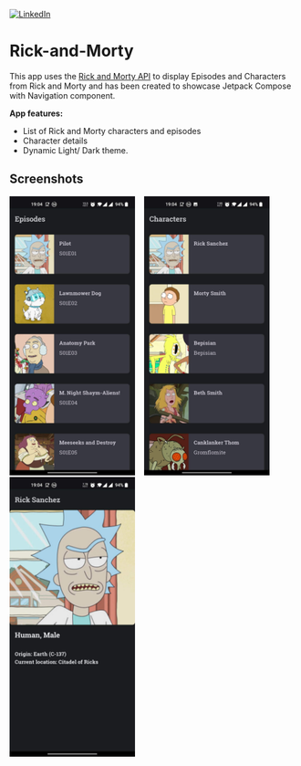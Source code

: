 [![LinkedIn](https://img.shields.io/badge/LinkedIn-0077B5?style=for-the-badge&logo=linkedin&logoColor=white)](https://www.linkedin.com/in/antonis-moustakos-a0829a83)

# Rick-and-Morty
This app uses the [Rick and Morty API](https://rickandmortyapi.com/) to display Episodes and Characters from Rick and Morty and has been created to showcase Jetpack Compose with Navigation component.

**App features:**
- List of Rick and Morty characters and episodes
- Character details
- Dynamic Light/ Dark theme.

## Screenshots
<img alt="Episodes" src="art/episodes.jpg" width="220">
&nbsp;&nbsp;
<img alt="Characters" src="art/characters.jpg" width="220">
&nbsp;&nbsp;
<img alt="Details" src="art/details.jpg" width="220">
